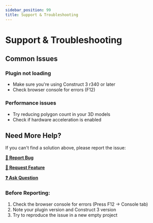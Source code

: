 ```yaml
---
sidebar_position: 99
title: Support & Troubleshooting
---
```


# Support & Troubleshooting

## Common Issues

### Plugin not loading
- Make sure you're using Construct 3 r340 or later
- Check browser console for errors (F12)

### Performance issues
- Try reducing polygon count in your 3D models
- Check if hardware acceleration is enabled

## Need More Help?

If you can't find a solution above, please report the issue:

**[🐛 Report Bug](https://github.com/Hidencod/MakeIt3D-docs/issues/new?template=bug_report.yml)**

**[🚀 Request Feature](https://github.com/Hidencod/MakeIt3D-docs/issues/new?template=feature_request.yml)**

**[❓ Ask Question](https://github.com/Hidencod/MakeIt3D-docs/issues/new?template=question.yml)**

### Before Reporting:
1. Check the browser console for errors (Press F12 → Console tab)
2. Note your plugin version and Construct 3 version
3. Try to reproduce the issue in a new empty project